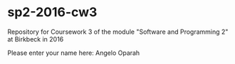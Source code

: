 # sp2-2016-cw3
Repository for Coursework 3 of the module "Software and Programming 2" at Birkbeck in 2016

Please enter your name here: Angelo Oparah

